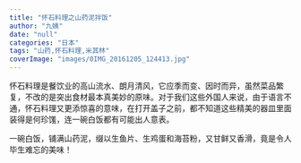 ```yaml
---
title: "怀石料理之山药泥拌饭"
author: "九姨"
date: "null"
categories: "日本"
tags: "山药,怀石料理,米其林"
coverImage: "images/0IMG_20161205_124413.jpg"
---
```


怀石料理是餐饮业的高山流水、朗月清风，它应季而变、因时而异，虽然菜品繁复，不改的是突出食材最本真美妙的原味。对于我们这些外国人来说，由于语言不通，怀石料理又更添惊喜的意味，在打开盖子之前，都不知道这些精美的器皿里面装得是何珍馐，连一碗白饭都有可能出人意表。

一碗白饭，铺满山药泥，缀以生鱼片、生鸡蛋和海苔粉，又甘鲜又香滑，竟是令人毕生难忘的美味！
